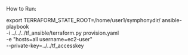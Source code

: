 How to Run:

export TERRAFORM_STATE_ROOT=/home/user1/symphonydir/
ansible-playbook \
    -i ../../../tf_ansible/terraform.py provision.yaml \
    -e "hosts=all username=ec2-user" \
    --private-key=../../tf_accesskey


